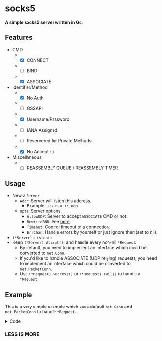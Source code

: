 # socks5

**A simple socks5 server written in Go.**

## Features
* CMD
  * - [x] CONNECT
  * - [ ] BIND
  * - [x] ASSOCIATE
* Identifier/Method
  * - [x] No Auth
  * - [ ] GSSAPI
  * - [x] Username/Password
  * - [ ] IANA Assigned
  * - [ ] Reservered for Private Methods
  * - [x] No Accept : )
* Miscellaneous
  * - [ ] REASSEMBLY QUEUE / REASSEMBLY TIMER

## Usage
* New a `Server`
  * `Addr`: Server will listen this address.
    * Example: `127.0.0.1:1080`
  * `Opts`: Server options.
    * `AllowUDP`: Server to accept `ASSOCIATE` CMD or not.
	* `RewriteBND`: See [here](https://github.com/capric98/socks5/blob/master/server.go#L34).
	* `Timeout`: Control timeout of a connection.
	* `ErrChan`: Handle errors by yourself or just ignore them(set to nil).
* `(*Server).Listen()`
* Keep `(*Server).Accept()`, and handle every non-nil `*Request`:
  * By default, you need to implement an interface which could be converted to `net.Conn`.
  * If you'd like to handle ASSOCIATE (UDP relying) requests, you need to implement an interface which could be converted to `net.PacketConn`.
  * Use `(*Request).Success()` or `(*Request).Fail()` to handle a `*Request`.

## Example
This is a very simple example which uses default `net.Conn` and `net.PacketConn` to handle `*Request`.

<details>
  <summary>Code</summary>

```golang
package main

import (
	"log"
	"net"
	"strconv"
	"time"

	"github.com/capric98/socks5"
	"github.com/capric98/socks5/auth"
)

func main() {
	errs := make(chan error)
	srv := socks5.NewServer("127.0.0.1:1080", &socks5.SOpts{
		AllowUDP:   true,
		RewriteBND: net.IPv4(127, 0, 0, 1),
		Timeout:    10 * time.Second,
		ErrChan:    errs,
	})

	// You could also implement your own Authenticator interface.
	srv.SetAuth(auth.NewNoAuth())
	// Do not set NoAuth to force User&Pass auth.
	srv.SetAuth(auth.NewUaP())
	// You could add or delete user at any time, but
	// be careful to set UAP first, or else you will
	// get panic.
	srv.GetAuth(socks5.UAP).(*auth.Uap).Add("Alice", "alice_password")
	if e := srv.Listen(); e != nil {
		log.Fatal(e)
	}

	go func() {
		for e := range errs {
			// handle errors blabla...
			log.Println(e)
		}
	}()

	var DST string
	for {
		if req := srv.Accept(); req != nil {
			go func(req *socks5.Request) {
				DST = req.DST()
				switch req.CMD() {
				case socks5.CONNECT:
					now := time.Now()
					conn, err := net.DialTimeout("tcp", DST+":"+strconv.Itoa(req.DSTPort()), 30*time.Second)
					log.Println("Dial to", DST+":"+strconv.Itoa(req.DSTPort()), "in", time.Since(now).String())
					if err != nil {
						req.Fail(err)
					} else {
						req.Success(conn)
					}
				case socks5.ASSOCIATE:
					pl, e := net.ListenPacket("udp", ":")
					if e != nil {
						req.Fail(e)
					} else {
						req.Success(pl)
					}
				}
			}(req)
		}
	}
}
```

</details>

### LESS IS MORE
